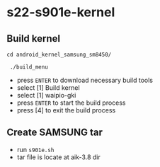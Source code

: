 s22-s901e-kernel
================

Build kernel
------------
` cd android_kernel_samsung_sm8450/ `

` ./build_menu`
- press `ENTER` to download necessary build tools
- select [1] Build kernel
- select [1] waipio-gki
- press `ENTER` to start the build process
- press [4] to exit the build process

Create SAMSUNG tar
------------------
- run `s901e.sh`
- tar file is locate at aik-3.8 dir
